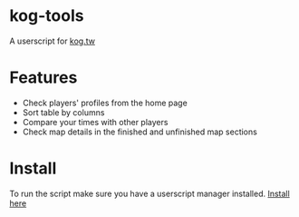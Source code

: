 # kog-tools  
A userscript for [kog.tw](https://kog.tw/)  
# Features  
- Check players' profiles from the home page  
- Sort table by columns  
- Compare your times with other players  
- Check map details in the finished and unfinished map sections  
# Install  
To run the script make sure you have a userscript manager installed. 
[Install here](https://github.com/adelta66/kog-tools/raw/master/kog-tools.user.js)  

